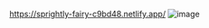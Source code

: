 https://sprightly-fairy-c9bd48.netlify.app/
![image](https://github.com/user-attachments/assets/25cea8f8-6998-4b4f-908c-36fae52dfc11)
